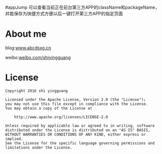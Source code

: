 #appJump
可以查看当前正在前台第三方APP的className和packageName，并能保存为快捷方式方便以后一键打开第三方APP的指定页面 

# About me

blog:www.abcdsxg.cn

weibo:[weibo.com/shiyingguang](weibo.com/shiyingguang)

# License

```
Copyright 2016 shi yingguang

Licensed under the Apache License, Version 2.0 (the "License");
you may not use this file except in compliance with the License.
You may obtain a copy of the License at

    http://www.apache.org/licenses/LICENSE-2.0

Unless required by applicable law or agreed to in writing, software
distributed under the License is distributed on an "AS IS" BASIS,
WITHOUT WARRANTIES OR CONDITIONS OF ANY KIND, either express or implied.
See the License for the specific language governing permissions and
limitations under the License.
```